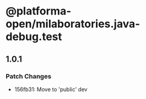 # @platforma-open/milaboratories.java-debug.test

## 1.0.1

### Patch Changes

- 156fb31: Move to 'public' dev
